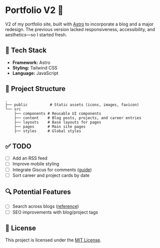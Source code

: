 # Portfolio V2 🚀  

V2 of my portfolio site, built with [Astro](https://astro.build/) to incorporate a blog and a major redesign. The previous version lacked responsiveness, accessibility, and aesthetics—so I started fresh.  

## 🚧 Tech Stack  
- **Framework:** Astro  
- **Styling:** Tailwind CSS  
- **Language:** JavaScript  

## 📂 Project Structure  
```
.
├── public          # Static assets (icons, images, favicon)
└── src
    ├── components # Reusable UI components
    ├── content    # Blog posts, projects, and career entries
    ├── layouts    # Base layouts for pages
    ├── pages      # Main site pages
    ├── styles     # Global styles
```

## ✅ TODO  
- [ ] Add an RSS feed  
- [ ] Improve mobile styling  
- [ ] Integrate Giscus for comments ([guide](https://danidiaztech.com/integrate-astro-giscus/))  
- [ ] Sort career and project cards by date  

## 🔍 Potential Features  
- [ ] Search across blogs ([reference](https://danidiaztech.com/create-astro-search-component/))  
- [ ] SEO improvements with blog/project tags  

## 📝 License  
This project is licensed under the [MIT License](LICENSE).
